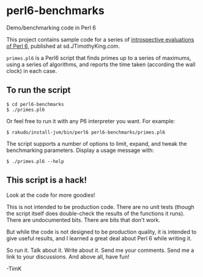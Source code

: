 perl6-benchmarks
================

Demo/benchmarking code in Perl 6

This project contains sample code for a series of [introspective evaluations of Perl 6,](http://sd.jtimothyking.com/2013/09/09/perl-6-and-the-price-of-elegant-code/) published at sd.JTimothyKing.com.

`primes.pl6` is a Perl6 script that finds primes up to a series of maximums, using a series of algorithms, and reports the time taken (according the wall clock) in each case.

To run the script
-----------------

```
$ cd perl6-benchmarks
$ ./primes.pl6
```

Or feel free to run it with any P6 interpreter you want. For example:

```
$ rakudo/install-jvm/bin/perl6 perl6-benchmarks/primes.pl6
```

The script supports a number of options to limit, expand, and tweak the benchmarking parameters. Display a usage message with:

```
$ ./primes.pl6 --help
```

This script is a hack!
----------------------

Look at the code for more goodies!

This is not intended to be production code. There are no unit tests (though the script itself does double-check the results of the functions it runs). There are undocumented bits. There are bits that don't work.

But while the code is not designed to be production quality, it is intended to give useful results, and I learned a great deal about Perl 6 while writing it.

So run it. Talk about it. Write about it. Send me your comments. Send me a link to your discussions. And above all, have fun!

-TimK
